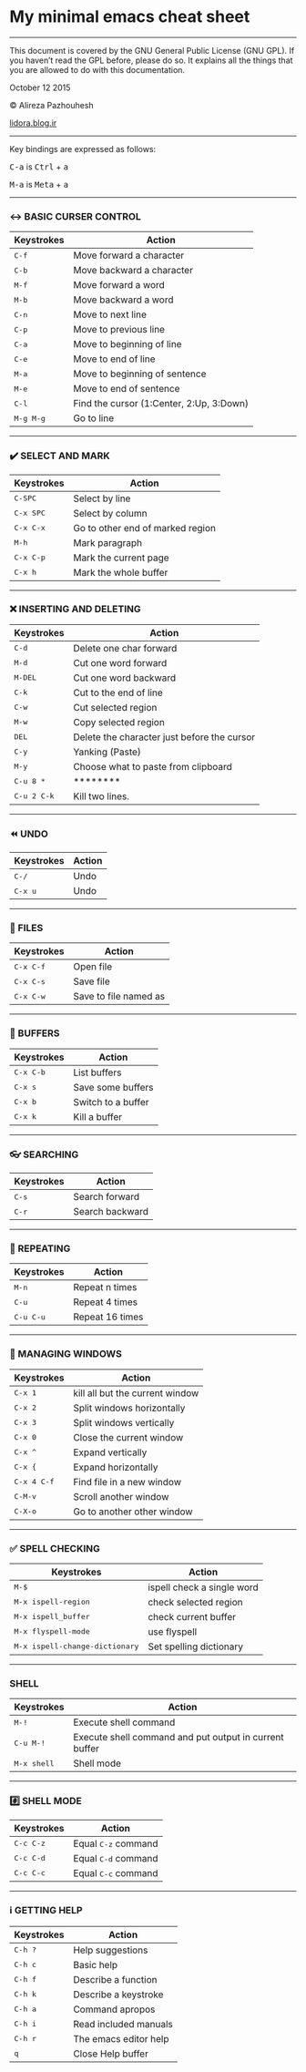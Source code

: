 # My minimal emacs cheat sheet
---
This document is covered by the GNU General Public License (GNU GPL).
If you haven’t read the GPL before, please do so. It explains all the things that you are allowed to do with this documentation.

October 12 2015

:copyright: Alireza Pazhouhesh

[lidora.blog.ir](http://lidora.blog.ir)


---
Key bindings are expressed as follows:

<kbd>C-a</kbd> is <kbd>Ctrl</kbd> + <kbd>a</kbd>

<kbd>M-a</kbd> is <kbd>Meta</kbd> + <kbd>a</kbd>

---
### :left_right_arrow: BASIC CURSER CONTROL
|Keystrokes   			|Action          								|
| --------------------- | --------------------------------------------- |
| <kbd>C-f</kbd>       	| Move forward a character          			|
| <kbd>C-b</kbd>       	| Move backward a character         			|
| <kbd>M-f</kbd> 		| Move forward a word                          	|
| <kbd>M-b</kbd> 		| Move backward a word                          |
| <kbd>C-n</kbd>       	| Move to next line                 			|
| <kbd>C-p</kbd>       	| Move to previous line             			|
| <kbd>C-a</kbd>       	| Move to beginning of line         			|
| <kbd>C-e</kbd>       	| Move to end of line               			|
| <kbd>M-a</kbd>		| Move to beginning of sentence                 |
| <kbd>M-e</kbd> 		| Move to end of sentence                     	|
| <kbd>C-l</kbd>		| Find the cursor (1:Center, 2:Up, 3:Down)		|
| <kbd>M-g M-g</kbd> 	| Go to line 									|

---
### :heavy_check_mark: SELECT AND MARK
|Keystrokes 			|Action                   			|
| --------------------- | --------------------------------- |
| <kbd>C-SPC</kbd>  	| Select by line         			|
| <kbd>C-x SPC</kbd>  	| Select by column            		|
| <kbd>C-x C-x</kbd> 	| Go to other end of marked region 	|
| <kbd>M-h</kbd> 		| Mark paragraph 					|
| <kbd>C-x C-p</kbd> 	| Mark the current page 			|
| <kbd>C-x h</kbd> 		| Mark the whole buffer		  		|

---
### :x: INSERTING AND DELETING
|Keystrokes     		|Action                                         |
| --------------------- | --------------------------------------------- |
| <kbd>C-d</kbd>        | Delete one char forward  						|
| <kbd>M-d</kbd>        | Cut one word forward  						|
| <kbd>M-DEL</kbd>   	| Cut one word backward							|
| <kbd>C-k</kbd>        | Cut to the end of line						|
| <kbd>C-w</kbd> 		| Cut selected region 							|
| <kbd>M-w</kbd> 		| Copy selected region 							|
| <kbd>DEL</kbd>      	| Delete the character just before the cursor	|
| <kbd>C-y</kbd>        | Yanking (Paste)                     			|
| <kbd>M-y</kbd>    	| Choose what to paste from clipboard 			|
| <kbd>C-u 8 *</kbd>    | ********                                  	|
| <kbd>C-u 2 C-k</kbd>	| Kill two lines.                             	|

---
### :rewind: UNDO
|Keystrokes 		|Action	|
| ----------------- | ----- |
| <kbd>C-/</kbd>    | Undo  |
| <kbd>C-x u</kbd> 	| Undo 	|

---
### :open_file_folder: FILES
|Keystrokes 			|Action                 |
| --------------------- | --------------------- |
| <kbd>C-x C-f</kbd> 	| Open file             |
| <kbd>C-x C-s</kbd> 	| Save file             |
| <kbd>C-x C-w</kbd> 	| Save to file named as	|

---
### :page_facing_up: BUFFERS
|Keystrokes 			|Action                 |
| --------------------- | --------------------- |
| <kbd>C-x C-b</kbd> 	| List buffers        	|
| <kbd>C-x s</kbd>   	| Save some buffers   	|
| <kbd>C-x b</kbd>   	| Switch to a buffer  	|
| <kbd>C-x k</kbd>		| Kill a buffer			|

---
### :eyeglasses: SEARCHING
|Keystrokes			|Action            	|
| ----------------- | ----------------- |
| <kbd>C-s</kbd>    | Search forward 	|
| <kbd>C-r</kbd>    | Search backward	|

---
### :repeat: REPEATING
|Keystrokes 			|Action          	|
| --------------------- | ----------------- |
| <kbd>M-n</kbd> 		| Repeat n times	|
| <kbd>C-u</kbd> 		| Repeat 4 times 	|
| <kbd>C-u C-u</kbd> 	| Repeat 16 times	|

---
### :black_square_button: MANAGING WINDOWS
|Keystrokes     		|Action                            	|
| --------------------- | ---------------------------------	|
| <kbd>C-x 1</kbd>      | kill all but the current window	|
| <kbd>C-x 2</kbd>      | Split windows horizontally  		|
| <kbd>C-x 3</kbd>      | Split windows vertically          |
| <kbd>C-x 0</kbd> 		| Close the current window 			|
| <kbd>C-x ^</kbd> 		| Expand vertically 				|
| <kbd>C-x {</kbd> 		| Expand horizontally 				|
| <kbd>C-x 4 C-f</kbd>	| Find file in a new window         |
| <kbd>C-M-v</kbd>      | Scroll another window             |
| <kbd>C-X-o</kbd>      | Go to another other window   		|

---
### :white_check_mark: SPELL CHECKING
|Keystrokes        							|Action                         |
| ----------------------------------------- | ----------------------------- |
| <kbd>M-$</kbd> 							| ispell check a single word	|
| <kbd>M-x ispell-region</kbd> 				| check selected region			|
| <kbd>M-x ispell_buffer</kbd> 				| check current buffer 			|
| <kbd>M-x flyspell-mode</kbd> 				| use flyspell 					|
| <kbd>M-x ispell-change-dictionary</kbd>	| Set spelling dictionary 		|

---

### SHELL
|Keystrokes     		|Action                                						|
| --------------------- | --------------------------------------------------------- |
| <kbd>M-!</kbd> 		| Execute shell command 									|
| <kbd>C-u M-!</kbd> 	| Execute shell command and put output in current buffer 	|
| <kbd>M-x shell</kbd>	| Shell mode 												|

---
### :hash: SHELL MODE
|Keystrokes			 | Action              			|
| ------------------ | ---------------------------- |
| <kbd>C-c C-z</kbd> | Equal <kbd>C-z</kbd> command |
| <kbd>C-c C-d</kbd> | Equal <kbd>C-d</kbd> command |
| <kbd>C-c C-c</kbd> | Equal <kbd>C-c</kbd> command |

---
### :information_source: GETTING HELP
|Keystrokes 		|Action                   |
| ----------------- | ----------------------- |
| <kbd>C-h ?</kbd>  | Help suggestions        |
| <kbd>C-h c</kbd>  | Basic help              |
| <kbd>C-h f</kbd>  | Describe a function     |
| <kbd>C-h k</kbd>  | Describe a keystroke    |
| <kbd>C-h a</kbd>  | Command apropos         |
| <kbd>C-h i</kbd>  | Read included manuals   |
| <kbd>C-h r</kbd>  | The emacs editor help   |
| <kbd>q</kbd>      | Close Help buffer		  |
